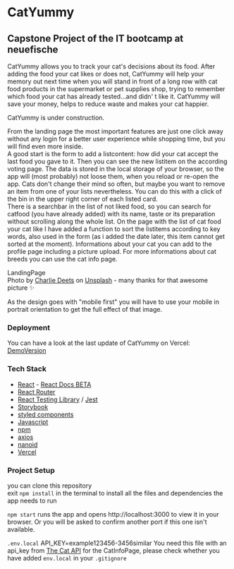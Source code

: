 # CatYummy

## Capstone Project of the IT bootcamp at neuefische

CatYummy allows you to track your cat's decisions about its food. After adding the food your cat likes or does not, CatYummy will help your memory out next time when you will stand in front of a long row with cat food products in the supermarket or pet supplies shop, trying to remember which food your cat has already tested...and didn' t like it. CatYummy will save your money, helps to reduce waste and makes your cat happier.

CatYummy is under construction.

From the landing page the most important features are just one click away without any login for a better user experience while shopping time, but you will find even more inside.  
A good start is the form to add a listcontent: how did your cat accept the last food you gave to it. Then you can see the new listitem on the according voting page. The data is stored in the local storage of your browser, so the app will (most probably) not loose them, when you reload or re-open the app. Cats don't change their mind so often, but maybe you want to remove an item from one of your lists nevertheless. You can do this with a click of the bin in the upper right corner of each listed card.  
There is a searchbar in the list of not liked food, so you can search for catfood (you have already added) with its name, taste or its preparation without scrolling along the whole list. On the page with the list of cat food your cat like I have added a function to sort the listitems according to key words, also used in the form (as i added the date later, this item cannot get sorted at the moment). Informations about your cat you can add to the profile page including a picture upload. For more informations about cat breeds you can use the cat info page.

LandingPage  
Photo by [Charlie Deets](https://unsplash.com/@charliedeets?utm_source=unsplash&utm_medium=referral&utm_content=creditCopyText) on [Unsplash](https://unsplash.com/@charliedeets?utm_source=unsplash&utm_medium=referral&utm_content=creditCopyText) - many thanks for that awesome picture :sparkles:

As the design goes with "mobile first" you will have to use your mobile in portrait orientation to get the full effect of that image.

### Deployment

You can have a look at the last update of CatYummy on Vercel: [DemoVersion](https://capstone-project-catyummy.vercel.app/)

### Tech Stack

- [React](https://reactjs.org/) - [React Docs BETA](https://beta.reactjs.org/)
- [React Router](https://reactrouter.com/)
- [React Testing Library](https://testing-library.com/docs/react-testing-library/intro/) / [Jest](https://jestjs.io/)
- [Storybook](https://storybook.js.org/)
- [styled components](https://styled-components.com/)
- [Javascript](https://developer.mozilla.org/en-US/docs/Web/JavaScript#tutorials)
- [npm](https://www.npmjs.com/package/npm)
- [axios](https://axios-http.com/)
- [nanoid](https://www.npmjs.com/package/nanoid)
- [Vercel](https://vercel.com)

### Project Setup

you can clone this repository  
exit `npm install` in the terminal to install all the files and dependencies the app needs to run

`npm start` runs the app and opens http://localhost:3000 to view it in your browser. Or you will be asked to confirm another port if this one isn't available.

`.env.local` API_KEY=example123456-3456similar You need this file with an api_key from [The Cat API](https://thecatapi.com/) for the CatInfoPage, please check whether you have added `env.local` in your `.gitignore`
